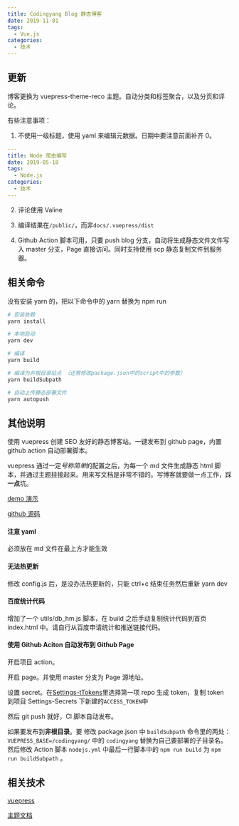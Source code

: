 ```yaml
---
title: Codingyang Blog 静态博客
date: 2019-11-01
tags:
  - Vue.js
categories:
  - 技术
---
```


## 更新

博客更换为 vuepress-theme-reco 主题。自动分类和标签聚合，以及分页和评论。

有些注意事项：

1. 不使用一级标题，使用 yaml 来编辑元数据。日期中要注意前面补齐 0。

```yaml
---
title: Node 爬虫编写
date: 2019-05-18
tags:
  - Node.js
categories:
  - 技术
---

```

2. 评论使用 Valine

3. 编译结果在`/public/`，而非`docs/.vuepress/dist`

4. Github Action 脚本可用，只要 push blog 分支，自动将生成静态文件文件写入 master 分支，Page 直接访问。同时支持使用 scp 静态复制文件到服务器。

## 相关命令

没有安装 yarn 的，把以下命令中的 yarn 替换为 npm run

```bash
# 安装依赖
yarn install

# 本地启动
yarn dev

# 编译
yarn build

# 编译为非根目录站点 （还需修改package.json中的script中的参数）
yarn buildSubpath

# 自动上传静态部署文件
yarn autopush
```

## 其他说明

使用 vuepress 创建 SEO 友好的静态博客站。一键发布到 github page，内置 github action 自动部署脚本。

vuepress 通过一定*号称简单*的配置之后，为每一个 md 文件生成静态 html 脚本，并通过主题挂接起来。用来写文档是非常不错的。写博客就要做一点工作，踩**一点**坑。

[demo 演示](http://www.codingyang.com/)

[github 源码](https://github.com/Rackar/rackar.github.io)

#### 注意 yaml

必须放在 md 文件在最上方才能生效

#### 无法热更新

修改 config.js 后，是没办法热更新的，只能 ctrl+c 结束任务然后重新 yarn dev

#### 百度统计代码

增加了一个 utils/db_hm.js 脚本，在 build 之后手动复制统计代码到首页 index.html 中。请自行从百度申请统计和推送链接代码。

#### 使用 Github Aciton 自动发布到 Github Page

开启项目 action。

开启 page。并使用 master 分支为 Page 源地址。

设置 secret。在[Settings-tTokens](https://github.com/settings/tokens)里选择第一项 repo 生成 token，复制 token 到项目 Settings-Secrets 下新建的`ACCESS_TOKEN`中

然后 git push 就好，CI 脚本自动发布。

如果要发布到**非根目录**。要 修改 package.json 中 `buildSubpath` 命令里的两处： `VUEPRESS_BASE=/codingyang/` 中的 `codingyang` 替换为自己要部署的子目录名。然后修改 Action 脚本 `nodejs.yml` 中最后一行脚本中的 `npm run build` 为 `npm run buildSubpath` 。

## 相关技术

[vuepress](https://v1.vuepress.vuejs.org/zh/guide/)

[主题文档](https://vuepress-theme-reco.recoluan.com/)
